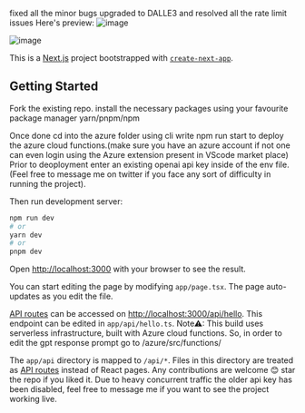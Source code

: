 fixed all the minor bugs upgraded to DALLE3 and resolved all the rate limit issues
Here's preview:
![image](https://github.com/Srijan-D/DALLE3/assets/87586713/e2b115f4-c9cf-4d86-a044-7cc8ba0b3422)

![image](https://github.com/Srijan-D/DALLE3/assets/87586713/2229df02-3e0b-4f46-9792-8a432d7c5a3c)




This is a [Next.js](https://nextjs.org/) project bootstrapped with [`create-next-app`](https://github.com/vercel/next.js/tree/canary/packages/create-next-app).

## Getting Started
Fork the existing repo. 
install the necessary packages using your favourite package manager yarn/pnpm/npm

Once done cd into the azure folder using cli write npm run start to deploy the azure cloud functions.(make sure you have an azure account if not one can even login using the Azure extension present in VScode 
market place)
Prior to deoployment enter an existing openai api key inside of the env file. (Feel free to message me on twitter if you face any sort of difficulty in running the project).

Then run development server:

```bash
npm run dev
# or
yarn dev
# or
pnpm dev
```

Open [http://localhost:3000](http://localhost:3000) with your browser to see the result.

You can start editing the page by modifying `app/page.tsx`. The page auto-updates as you edit the file.

[API routes](https://nextjs.org/docs/api-routes/introduction) can be accessed on [http://localhost:3000/api/hello](http://localhost:3000/api/hello). This endpoint can be edited in `app/api/hello.ts`.
Note⚠: This build uses serverless infrastructure, built with Azure cloud functions. So, in order to edit the gpt response prompt go to /azure/src/functions/

The `app/api` directory is mapped to `/api/*`. Files in this directory are treated as [API routes](https://nextjs.org/docs/api-routes/introduction) instead of React pages.
Any contributions are welcome 😊 star the repo if you liked it.
Due to heavy concurrent traffic the older api key has been disabled, feel free to message me if you want to see the project working live. 
